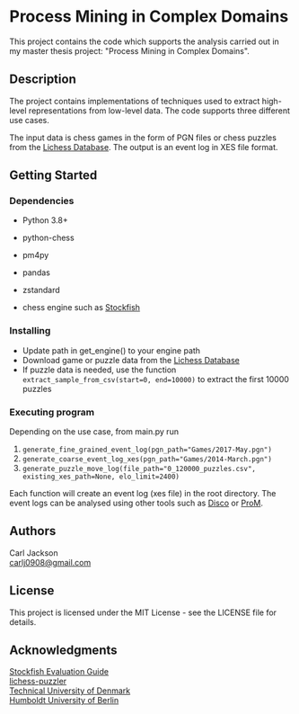 # Process Mining in Complex Domains

This project contains the code which supports the analysis carried out in my master thesis project: "Process Mining in Complex Domains".

## Description

The project contains implementations of techniques used to extract high-level representations from low-level data. 
The code supports three different use cases. 

The input data is chess games in the form of PGN files or chess puzzles from the [Lichess Database](https://database.lichess.org/). The output is an event log in XES file format.

## Getting Started

### Dependencies

* Python 3.8+

* python-chess

* pm4py

* pandas

* zstandard

* chess engine such as [Stockfish](https://stockfishchess.org/download/)

### Installing

* Update path in get_engine() to your engine path
* Download game or puzzle data from the [Lichess Database](https://database.lichess.org/)
* If puzzle data is needed, use the function ```extract_sample_from_csv(start=0, end=10000)``` to extract the first 10000 puzzles

### Executing program

Depending on the use case, from main.py run
1. ```generate_fine_grained_event_log(pgn_path="Games/2017-May.pgn")```
2. ```generate_coarse_event_log_xes(pgn_path="Games/2014-March.pgn")```
3. ```generate_puzzle_move_log(file_path="0_120000_puzzles.csv", existing_xes_path=None, elo_limit=2400)```

Each function will create an event log (xes file) in the root directory. The event logs can be analysed using other tools such as [Disco](https://fluxicon.com/disco/) or [ProM](https://promtools.org/).

## Authors

Carl Jackson  
carlj0908@gmail.com

## License

This project is licensed under the MIT License - see the LICENSE file for details.

## Acknowledgments

[Stockfish Evaluation Guide](https://hxim.github.io/Stockfish-Evaluation-Guide/)  
[lichess-puzzler](https://github.com/ornicar/lichess-puzzler)  
[Technical University of Denmark](https://www.dtu.dk/english/)  
[Humboldt University of Berlin](https://www.hu-berlin.de/en)  
